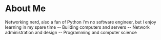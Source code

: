 # About Me
Networking nerd, also a fan of Python
I'm no software engineer, but I enjoy learning in my spare time
-- Building computers and servers
-- Network administration and design
-- Programming and computer science
